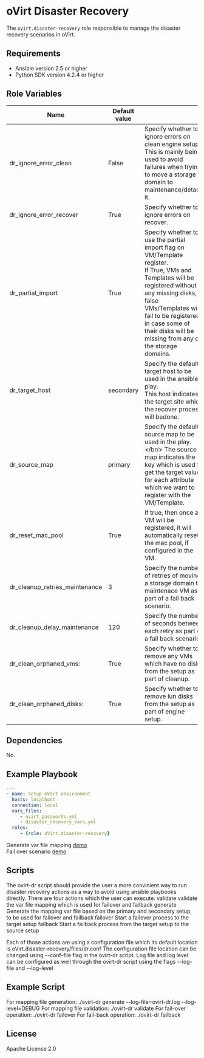 oVirt Disaster Recovery
=========

The `oVirt.disaster-recovery` role responsible to manage the disaster recovery scenarios in oVirt.

Requirements
------------

 * Ansible version 2.5 or higher
 * Python SDK version 4.2.4 or higher

Role Variables
--------------

| Name                    | Default value         |                                                     |
|-------------------------|-----------------------|-----------------------------------------------------|
| dr_ignore_error_clean   | False                 | Specify whether to ignore errors on clean engine setup.<br/>This is mainly being used to avoid failures when trying to move a storage domain to maintenance/detach it.      |
| dr_ignore_error_recover | True                  | Specify whether to ignore errors on recover.      |
| dr_partial_import       | True                  | Specify whether to use the partial import flag on VM/Template register.<br/>If True, VMs and Templates will be registered without any missing disks, if false VMs/Templates will fail to be registered in case some of their disks will be missing from any of the storage domains.      |
| dr_target_host          | secondary             | Specify the default target host to be used in the ansible play.<br/> This host indicates the target site which the recover process will bedone.      |
| dr_source_map           | primary               | Specify the default source map to be used in the play.</br/> The source map indicates the key which is used to get the target value for each attribute which we want to register with the VM/Template.       |
| dr_reset_mac_pool       | True                  | If true, then once a VM will be registered, it will automatically reset the mac pool, if configured in the VM.        |
| dr_cleanup_retries_maintenance       | 3                  | Specify the number of retries of moving a storage domain to maintenace VM as part of a fail back scenario.       |
| dr_cleanup_delay_maintenance       | 120                  | Specify the number of seconds between each retry as part of a fail back scenario.       |
| dr_clean_orphaned_vms:       | True                  | Specify whether to remove any VMs which have no disks from the setup as part of cleanup.       |
| dr_clean_orphaned_disks:       | True                  | Specify whether to remove lun disks from the setup as part of engine setup.       |


Dependencies
------------

No.

Example Playbook
----------------

```yaml
---
- name: Setup oVirt environment
  hosts: localhost
  connection: local
  vars_files:
     - ovirt_passwords.yml
     - disaster_recovery_vars.yml
  roles:
     - {role: oVirt.disaster-recovery}
```

Generate var file mapping [demo](https://youtu.be/s1-Hq_Mk1w8)<br/>
Fail over scenario [demo](https://youtu.be/mEOgH-Tk09c)

Scripts
-------
The ovirt-dr script should provide the user a more convinient way to run
disaster recovery actions as a way to avoid using ansible playbooks directly.
There are four actions which the user can execute:
  validate	validate the var file mapping which is used for failover and failback
  generate	Generate the mapping var file based on the primary and secondary setup, to be used for failover and failback
  failover	Start a failover process to the target setup
  failback	Start a failback process from the target setup to the source setup

Each of those actions are using a configuration file which its default location is oVirt.disaster-recovery/files/dr.conf
The configuration file location can be changed using --conf-file flag in the ovirt-dr script.
Log file and log level can be configured as well through the ovirt-dr script using the flags --log-file and --log-level


Example Script
--------------
For mapping file generation:
  ./ovirt-dr generate --log-file=ovirt-dr.log --log-level=DEBUG
For mapping file validation:
  ./ovirt-dr validate
For fail-over operation:
  ./ovirt-dr failover
For fail-back operation:
  ./ovirt-dr failback

License
-------

Apache License 2.0

